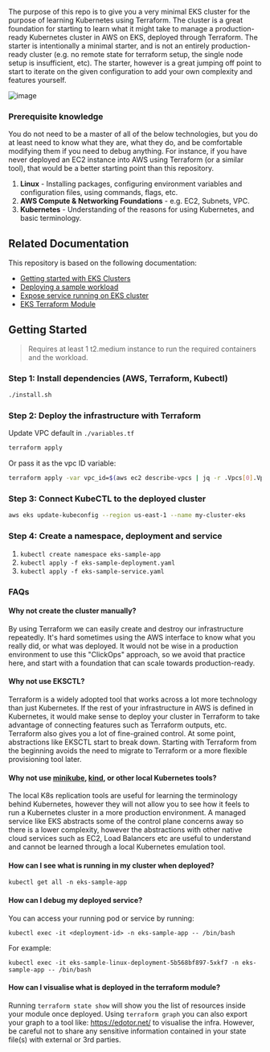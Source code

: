 The purpose of this repo is to give you a very minimal EKS cluster for the purpose of learning Kubernetes using Terraform. The cluster is a great foundation for starting to learn what it might take to manage a production-ready Kubernetes cluster in AWS on EKS, deployed through Terraform. The starter is intentionally a minimal starter, and is not an entirely production-ready cluster (e.g. no remote state for terraform setup, the single node setup is insufficient, etc). The starter, however is a great jumping off point to start to iterate on the given configuration to add your own complexity and features yourself. 

![image](https://github.com/openupthecloud/k8s-starter-eks-terraform/assets/5528307/9df77164-c4b2-4107-8802-bb06871ae4c1)

### Prerequisite knowledge

You do not need to be a master of all of the below technologies, but you do at least need to know what they are, what they do, and be comfortable modifying them if you need to debug anything. For instance, if you have never deployed an EC2 instance into AWS using Terraform (or a similar tool), that would be a better starting point than this repository. 

1. **Linux** - Installing packages, configuring environment variables and configuration files, using commands, flags, etc. 
1. **AWS Compute & Networking Foundations** - e.g. EC2, Subnets, VPC.
1. **Kubernetes** - Understanding of the reasons for using Kubernetes, and basic terminology. 

## Related Documentation

This repository is based on the following documentation: 

* [Getting started with EKS Clusters](https://docs.aws.amazon.com/eks/latest/userguide/getting-started.html)
* [Deploying a sample workload](https://docs.aws.amazon.com/eks/latest/userguide/sample-deployment.html)
* [Expose service running on EKS cluster](https://repost.aws/knowledge-center/eks-kubernetes-services-cluster)
* [EKS Terraform Module](https://github.com/terraform-aws-modules/terraform-aws-eks)

## Getting Started

> Requires at least 1 t2.medium instance to run the required containers and the workload. 

### Step 1: Install dependencies (AWS, Terraform, Kubectl)

```sh
./install.sh
```

### Step 2: Deploy the infrastructure with Terraform

Update VPC default in `./variables.tf`

```sh
terraform apply
```

Or pass it as the vpc ID variable:

```sh
terraform apply -var vpc_id=$(aws ec2 describe-vpcs | jq -r .Vpcs[0].VpcId)
```

### Step 3: Connect KubeCTL to the deployed cluster

```sh
aws eks update-kubeconfig --region us-east-1 --name my-cluster-eks
```

### Step 4: Create a namespace, deployment and service

1. `kubectl create namespace eks-sample-app`
2. `kubectl apply -f eks-sample-deployment.yaml`
3. `kubectl apply -f eks-sample-service.yaml`

### FAQs

#### Why not create the cluster manually? 

By using Terraform we can easily create and destroy our infrastructure repeatedly. It's hard sometimes using the AWS interface to know what you really did, or what was deployed. It would not be wise in a production environment to use this "ClickOps" approach, so we avoid that practice here, and start with a foundation that can scale towards production-ready. 

#### Why not use EKSCTL? 

Terraform is a widely adopted tool that works across a lot more technology than just Kubernetes. If the rest of your infrastructure in AWS is defined in Kubernetes, it would make sense to deploy your cluster in Terraform to take advantage of connecting features such as Terraform outputs, etc. Terraform also gives you a lot of fine-grained control. At some point, abstractions like EKSCTL start to break down. Starting with Terraform from the beginning avoids the need to migrate to Terraform or a more flexible provisioning tool later. 

#### Why not use [minikube](https://minikube.sigs.k8s.io/docs/), [kind](https://kind.sigs.k8s.io/), or other local Kubernetes tools? 

The local K8s replication tools are useful for learning the terminology behind Kubernetes, however they will not allow you to see how it feels to run a Kubernetes cluster in a more production environment. A managed service like EKS abstracts some of the control plane concerns away so there is a lower complexity, however the abstractions with other native cloud services such as EC2, Load Balancers etc are useful to understand and cannot be learned through a local Kubernetes emulation tool. 

#### How can I see what is running in my cluster when deployed?

`kubectl get all -n eks-sample-app`

#### How can I debug my deployed service?

You can access your running pod or service by running:

`kubectl exec -it <deployment-id> -n eks-sample-app -- /bin/bash`

For example: 

`kubectl exec -it eks-sample-linux-deployment-5b568bf897-5xkf7 -n eks-sample-app -- /bin/bash`

#### How can I visualise what is deployed in the terraform module? 

Running `terraform state show` will show you the list of resources inside your module once deployed. Using `terraform graph` you can also export your graph to a tool like: https://edotor.net/ to visualise the infra. However, be careful not to share any sensitive information contained in your state file(s) with external or 3rd parties. 
